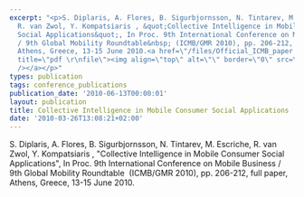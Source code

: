 ```yaml
---
excerpt: "<p>S. Diplaris, A. Flores, B. Sigurbjornsson, N. Tintarev, M. Escriche,
  R. van Zwol, Y. Kompatsiaris , &quot;Collective Intelligence in Mobile Consumer
  Social Applications&quot;, In Proc. 9th International Conference on Mobile Business
  / 9th Global Mobility Roundtable&nbsp; (ICMB/GMR 2010), pp. 206-212, full paper,
  Athens, Greece, 13-15 June 2010.<a href=\"/files/Official_ICMB_paper.pdf\" target=\"_blank\"
  title=\"pdf \r\nfile\"><img align=\"top\" alt=\"\" border=\"0\" src=\"/files/pdf/pdf.png\"
  /></a></p>"
types: publication
tags: conference_publications
publication_date: '2010-06-13T00:00:01'
layout: publication
title: Collective Intelligence in Mobile Consumer Social Applications
date: '2010-03-26T13:08:21+02:00'
---
```

<p>S. Diplaris, A. Flores, B. Sigurbjornsson, N. Tintarev, M. Escriche, R. van Zwol, Y. Kompatsiaris , &quot;Collective Intelligence in Mobile Consumer Social Applications&quot;, In Proc. 9th International Conference on Mobile Business / 9th Global Mobility Roundtable&nbsp; (ICMB/GMR 2010), pp. 206-212, full paper, Athens, Greece, 13-15 June 2010.<a href="/files/Official_ICMB_paper.pdf" target="_blank" title="pdf 
file"><img align="top" alt="" border="0" src="/files/pdf/pdf.png" /></a></p>
